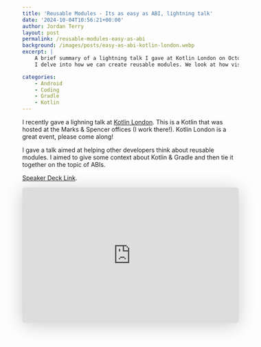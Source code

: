 ```yaml
---
title: 'Reusable Modules - Its as easy as ABI, lightning talk'
date: '2024-10-04T10:56:21+00:00'
author: Jordan Terry
layout: post
permalink: /reusable-modules-easy-as-abi
background: /images/posts/easy-as-abi-kotlin-london.webp
excerpt: |
    A brief summary of a lightning talk I gave at Kotlin London on October 10th 2024.
    I delve into how we can create reusable modules. We look at how visibility modifiers such as `public` and `private` work with Gradle dependency declerations to impact a modules Application Binary Interface.

categories:
    - Android
    - Coding
    - Gradle
    - Kotlin
---
```


I recently gave a lighning talk at [Kotlin London](https://www.meetup.com/kotlin-london/). This is a Kotlin that was
hosted at the Marks & Spencer offices (I work there!). Kotlin London is a great event, please come along!

I gave a talk aimed at helping other developers think about reusable modules. I aimed to give some context about
Kotlin & Gradle and then tie it together on the topic of ABIs.

[Speaker Deck Link](https://speakerdeck.com/jordan_terry/resuable-modules-its-as-easy-as-abi).

<iframe class="speakerdeck-iframe" frameborder="0" src="https://speakerdeck.com/player/ed16ab06d4194101b6885a155e48b4b6" title="Resuable Modules - Its as easy as ABI" allowfullscreen="true" style="border: 0px; background: padding-box padding-box rgba(0, 0, 0, 0.1); margin: 0px; padding: 0px; border-radius: 6px; box-shadow: rgba(0, 0, 0, 0.2) 0px 5px 40px; width: 100%; height: auto; aspect-ratio: 560 / 350;" data-ratio="1.6"></iframe>
